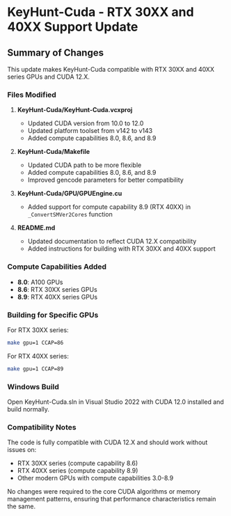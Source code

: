 # KeyHunt-Cuda - RTX 30XX and 40XX Support Update

## Summary of Changes

This update makes KeyHunt-Cuda compatible with RTX 30XX and 40XX series GPUs and CUDA 12.X.

### Files Modified

1. **KeyHunt-Cuda/KeyHunt-Cuda.vcxproj**
   - Updated CUDA version from 10.0 to 12.0
   - Updated platform toolset from v142 to v143
   - Added compute capabilities 8.0, 8.6, and 8.9

2. **KeyHunt-Cuda/Makefile**
   - Updated CUDA path to be more flexible
   - Added compute capabilities 8.0, 8.6, and 8.9
   - Improved gencode parameters for better compatibility

3. **KeyHunt-Cuda/GPU/GPUEngine.cu**
   - Added support for compute capability 8.9 (RTX 40XX) in `_ConvertSMVer2Cores` function

4. **README.md**
   - Updated documentation to reflect CUDA 12.X compatibility
   - Added instructions for building with RTX 30XX and 40XX support

### Compute Capabilities Added

- **8.0**: A100 GPUs
- **8.6**: RTX 30XX series GPUs
- **8.9**: RTX 40XX series GPUs

### Building for Specific GPUs

For RTX 30XX series:
```bash
make gpu=1 CCAP=86
```

For RTX 40XX series:
```bash
make gpu=1 CCAP=89
```

### Windows Build

Open KeyHunt-Cuda.sln in Visual Studio 2022 with CUDA 12.0 installed and build normally.

### Compatibility Notes

The code is fully compatible with CUDA 12.X and should work without issues on:
- RTX 30XX series (compute capability 8.6)
- RTX 40XX series (compute capability 8.9)
- Other modern GPUs with compute capabilities 3.0-8.9

No changes were required to the core CUDA algorithms or memory management patterns, ensuring that performance characteristics remain the same.